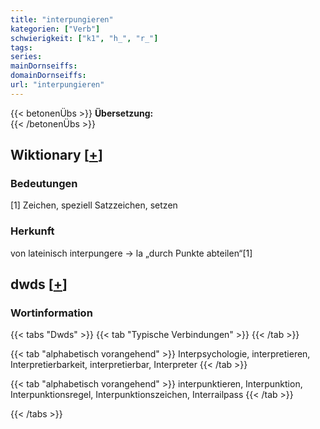 ```yaml
---
title: "interpungieren"
kategorien: ["Verb"]
schwierigkeit: ["k1", "h_", "r_"]
tags:
series:
mainDornseiffs:
domainDornseiffs:
url: "interpungieren"
---
```


{{< betonenÜbs >}}
**Übersetzung:**  
{{< /betonenÜbs >}}

## Wiktionary [[+](https://de.wiktionary.org/wiki/interpungieren)]

### Bedeutungen
[1] Zeichen, speziell Satzzeichen, setzen  

### Herkunft
von lateinisch interpungere → la „durch Punkte abteilen“[1]  



## dwds [[+](https://www.dwds.de/wb/interpungieren)]

### Wortinformation
{{< tabs "Dwds" >}}
{{< tab "Typische Verbindungen" >}}
{{< /tab >}}

{{< tab "alphabetisch vorangehend" >}}
Interpsychologie, interpretieren, Interpretierbarkeit, interpretierbar, Interpreter
{{< /tab >}}

{{< tab "alphabetisch vorangehend" >}}
interpunktieren, Interpunktion, Interpunktionsregel, Interpunktionszeichen, Interrailpass
{{< /tab >}}

{{< /tabs >}}

